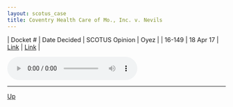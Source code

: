 ```yaml
---
layout: scotus_case
title: Coventry Health Care of Mo., Inc. v. Nevils
---
```


| Docket # | Date Decided | SCOTUS Opinion | Oyez |
| 16-149 | 18 Apr 17 | [Link](https://www.supremecourt.gov/opinions/boundvolumes/581BV.pdf#page=151) | [Link](https://www.oyez.org/cases/2016/16-149) |

<audio controls>
   <source src='./resources/16-149.mp3' type='audio/mpeg'>
</audio>

<object data='./resources/16-149.pdf' type='application/pdf'></object>

---

[Up](./README.md)